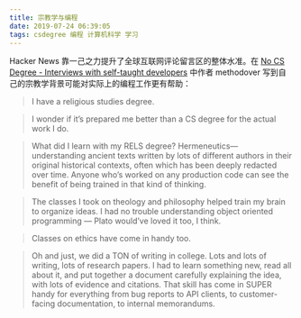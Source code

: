 ```yaml
---
title: 宗教学与编程
date: 2019-07-24 06:39:05
tags: csdegree 编程 计算机科学 学习
---
```


Hacker News 靠一己之力提升了全球互联网评论留言区的整体水准。在 [No CS Degree - Interviews with self-taught developers](https://news.ycombinator.com/item?id=20506945) 中作者 methodover 写到自己的宗教学背景可能对实际上的编程工作更有帮助：

>I have a religious studies degree.

>I wonder if it’s prepared me better than a CS degree for the actual work I do.

>What did I learn with my RELS degree? Hermeneutics— understanding ancient texts written by lots of different authors in their original historical contexts, often which has been deeply redacted over time. Anyone who’s worked on any production code can see the benefit of being trained in that kind of thinking.

>The classes I took on theology and philosophy helped train my brain to organize ideas. I had no trouble understanding object oriented programming — Plato would’ve loved it too, I think.

>Classes on ethics have come in handy too.

>Oh and just, we did a TON of writing in college. Lots and lots of writing, lots of research papers. I had to learn something new, read all about it, and put together a document carefully explaining the idea, with lots of evidence and citations. That skill has come in SUPER handy for everything from bug reports to API clients, to customer-facing documentation, to internal memorandums.

